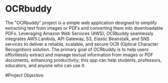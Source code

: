 # OCRbuddy
The "OCRbuddy" project is a simple web application designed to simplify extracting text from images or PDFs and converting them into downloadable PDFs. Leveraging Amazon Web Services (AWS), OCRbuddy seamlessly integrates AWS Lambda, API Gateway, S3, Elastic Beanstalk, and SNS services to deliver a reliable, scalable, and secure OCR (Optical Character Recognition) solution. The primary goal of OCRbuddy is to help users effortlessly extract and manage textual information from images or PDF documents, enhancing productivity; this app can help students, professors, educators, and anyone who can use it.

#Project Objective
